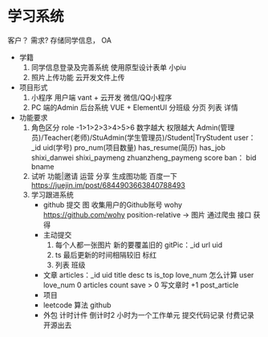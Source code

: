 # 学习系统
客户？
需求? 存储同学信息， OA

- 学籍
    1. 同学信息登录及完善系统
        使用原型设计表单 小piu
    2. 照片上传功能
        云开发文件上传
- 项目形式
    1. 小程序 用户端
        vant + 云开发
        微信/QQ小程序
    2. PC 端的Admin 后台系统
        VUE + ElementUI
        分班级 分页 列表
        详情
- 功能要求
    1. 角色区分 role -1>1>2>3>4>5>6 数字越大 权限越大
    Admin(管理员)/Teacher(老师)/StuAdmin(学生管理员)/Student|TryStudent
        user： _id uid(学号) pro_num(项目数量) has_resume(简历)
        has_job shixi_danwei shixi_paymeng zhuanzheng_paymeng score
        ban： bid bname
    2. 试听 功能|邀请  运营  分享
        生成图功能 百度一下 https://juejin.im/post/6844903663840788493
    3. 学习跟进系统
        - github 提交 图
            收集用户的Github账号  wohy https://github.com/wohy
            position-relative -> 图片
            通过爬虫 接口 获得
        - 主动提交
            1. 每个人都一张图片 新的要覆盖旧的
                gitPic：_id url uid
            2. ts 最后更新的时间相隔较旧 标红
            3. 列表 班级
        - 文章
            articles：_id uid title desc ts is_top love_num 怎么计算
            user love_num 0 articles count save   > 0  写文章时 +1  post_article
        - 项目
        - leetcode 算法 github
        - 外包
            计时计件 倒计时2 小时为一个工作单元
            提交代码记录
            付费记录
            开源出去